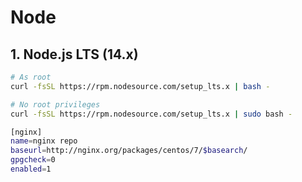 # Node

## 1. Node.js LTS (14.x)
```sh
# As root
curl -fsSL https://rpm.nodesource.com/setup_lts.x | bash -

# No root privileges
curl -fsSL https://rpm.nodesource.com/setup_lts.x | sudo bash -
```

```sh
[nginx]
name=nginx repo
baseurl=http://nginx.org/packages/centos/7/$basearch/
gpgcheck=0
enabled=1
```
